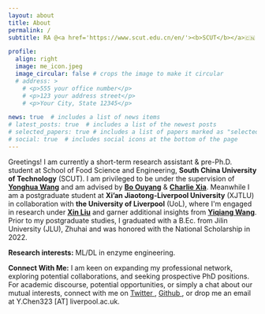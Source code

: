 ```yaml
---
layout: about
title: About
permalink: /
subtitle: RA @<a href='https://www.scut.edu.cn/en/'><b>SCUT</b></a>🇨🇳 & M.Sc. Student @<a href='https://www.xjtlu.edu.cn/en'><b>XJTLU</b></a> / <a href='https://www.liverpool.ac.uk/'><b>UoL</b></a>🇬🇧

profile:
  align: right
  image: me_icon.jpeg
  image_circular: false # crops the image to make it circular
  # address: >
    # <p>555 your office number</p>
    # <p>123 your address street</p>
    # <p>Your City, State 12345</p>

news: true  # includes a list of news items
# latest_posts: true  # includes a list of the newest posts
# selected_papers: true # includes a list of papers marked as "selected={true}"
# social: true  # includes social icons at the bottom of the page
---
```


Greetings! I am currently a short-term research assistant & pre-Ph.D. student at School of Food Science and Engineering, **South China University of Technology** (SCUT). I am privileged to be under the supervision of **[Yonghua Wang](https://www.researchgate.net/profile/Yonghua-Wang-2)** and am advised by **[Bo Ouyang](http://english.cemcs.cas.cn/faculty/principal/index_18794.html?json=http://cemcs.cas.cn/sourcedb_cemcs_cas/en/ywrck/pi/202008/t20200823_5670081.json)** & **[Charlie Xia](https://orcid.org/0000-0003-0868-1923)**. Meanwhile I am a postgraduate student at **Xi’an Jiaotong-Liverpool University** (XJTLU) in collaboration with **the University of Liverpool** (UoL), where I'm engaged in research under **[Xin Liu](https://www.xjtlu.edu.cn/en/study/departments/academy-of-pharmacy/academy-staff/academic-staff/staff/xin-liu)** and garner additional insights from **[Yiqiang Wang](https://www.xjtlu.edu.cn/en/study/departments/academy-of-pharmacy/academy-staff/academic-staff/staff/yiqiang-wang)**. Prior to my postgraduate studies, I graduated with a B.Ec. from Jilin University (JLU), Zhuhai and was honored with the National Scholarship in 2022.

**Research interests:** ML/DL in enzyme engineering.

**Connect With Me:** I am keen on expanding my professional network, exploring potential collaborations, and seeking prospective PhD positions. For academic discourse, potential opportunities, or simply a chat about our mutual interests, connect with me on <a href="https://twitter.com/YikhamChan">Twitter <i class="fab fa-twitter"></i></a>, <a href="https://github.com/YihanCell">Github <i class="fab fa-github"></i></a>, or drop me an email at Y.Chen323 [AT] liverpool.ac.uk.



